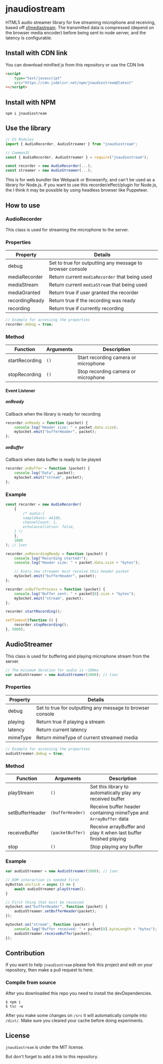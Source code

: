 # jnaudiostream

HTML5 audio streamer library for live streaming microphone and receiving, based off [sfmediastream](https://github.com/ScarletsFiction/SFMediaStream). The transmitted data is compressed (depend on the browser media encoder) before being sent to node server, and the latency is configurable.

## Install with CDN link

You can download minified js from this repository or use the CDN link

```html
<script
    type="text/javascript"
    src="https://cdn.jsdelivr.net/npm/jnaudiostream@latest"
></script>
```

## Install with NPM

```
npm i jnaudiostream
```

## Use the library

```javascript
// ES Modules
import { AudioRecorder, AudioStreamer } from "jnaudiostream";

// CommonJS
const { AudioRecorder, AudioStreamer } = require("jnaudiostream");

const recorder = new AudioRecorder(...);
const streamer = new AudioStreamer(...);
```

This is for web bundler like Webpack or Browserify, and can't be used as a library for Node.js. If you want to use this recorder/effect/plugin for Node.js, the I think it may be possible by using headless browser like Puppeteer.

## How to use

### AudioRecorder

This class is used for streaming the microphone to the server.

### Properties

| Property       | Details                                                   |
| -------------- | --------------------------------------------------------- |
| debug          | Set to true for outputting any message to browser console |
| mediaRecorder  | Return current `mediaRecorder` that being used            |
| mediaStream    | Return current `mediaStream` that being used              |
| mediaGranted   | Return true if user granted the recorder                  |
| recordingReady | Return true if the recording was ready                    |
| recording      | Return true if currently recording                        |

```js
// Example for accessing the properties
recorder.debug = true;
```

### Method

| Function       | Arguments | Description                          |
| -------------- | --------- | ------------------------------------ |
| startRecording | `()`      | Start recording camera or microphone |
| stopRecording  | `()`      | Stop recording camera or microphone  |

#### Event Listener

##### onReady

Callback when the library is ready for recording

```js
recorder.onReady = function (packet) {
    console.log("Header size: " + packet.data.size);
    mySocket.emit("bufferHeader", packet);
};
```

##### onBuffer

Callback when data buffer is ready to be played

```js
recorder.onBuffer = function (packet) {
    console.log("Data", packet);
    mySocket.emit("stream", packet);
};
```

### Example

```js
const recorder = new AudioRecorder(
    {
        /* audio:{
        sampleRate: 44100,
        channelCount: 1,
        echoCancellation: false,
    } */
    },
    1000
); // 1sec

recorder.onRecordingReady = function (packet) {
    console.log("Recording started!");
    console.log("Header size: " + packet.data.size + "bytes");

    // Every new streamer must receive this header packet
    mySocket.emit("bufferHeader", packet);
};

recorder.onBufferProcess = function (packet) {
    console.log("Buffer sent: " + packet[0].size + "bytes");
    mySocket.emit("stream", packet);
};

recorder.startRecording();

setTimeout(function () {
    recorder.stopRecording();
}, 5000);
```

## AudioStreamer

This class is used for buffering and playing microphone stream from the server.

```js
// The minimum duration for audio is ~100ms
var audioStreamer = new AudioStreamer(1000); // 1sec
```

### Properties

| Property | Details                                                   |
| -------- | --------------------------------------------------------- |
| debug    | Set to true for outputting any message to browser console |
| playing  | Return true if playing a stream                           |
| latency  | Return current latency                                    |
| mimeType | Return mimeType of current streamed media                 |

```js
// Example for accessing the properties
audioStreamer.debug = true;
```

### Method

| Function        | Arguments        | Description                                                       |
| --------------- | ---------------- | ----------------------------------------------------------------- |
| playStream      | `()`             | Set this library to automatically play any received buffer        |
| setBufferHeader | `(bufferHeader)` | Receive buffer header containing mimeType and `ArrayBuffer` data  |
| receiveBuffer   | `(packetBuffer)` | Receive arrayBuffer and play it when last buffer finished playing |
| stop            | `()`             | Stop playing any buffer                                           |

### Example

```js
var audioStreamer = new AudioStreamer(1000); // 1sec

// DOM interaction is needed first
myButton.onclick = async () => {
    await audioStreamer.playStream();
}

// First thing that must be received
mySocket.on("bufferHeader", function (packet) {
    audioStreamer.setBufferHeader(packet);
});

mySocket.on("stream", function (packet) {
    console.log("Buffer received: " + packet[0].byteLength + "bytes");
    audioStreamer.receiveBuffer(packet);
});
```

## Contribution

If you want to help `jnaudiostream` please fork this project and edit on your repository, then make a pull request to here.

### Compile from source

After you downloaded this repo you need to install the devDependencies.

```
$ npm i
$ tsc -w
```

After you make some changes on `/src` it will automatically compile into `/dist/`. Make sure you cleared your cache before doing experiments.

## License

`jnaudiostream` is under the MIT license.

But don't forget to add a link to this repository.
